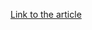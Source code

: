 [Link to the article](https://avertium.com/resources/threat-reports/an-in-depth-look-at-play-ransomware)
